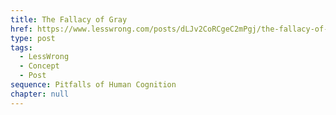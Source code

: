 ```yaml
---
title: The Fallacy of Gray
href: https://www.lesswrong.com/posts/dLJv2CoRCgeC2mPgj/the-fallacy-of-gray
type: post
tags:
  - LessWrong
  - Concept
  - Post
sequence: Pitfalls of Human Cognition
chapter: null
---
```


